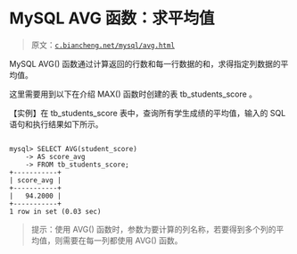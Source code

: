 # MySQL AVG 函数：求平均值

> 原文：[`c.biancheng.net/mysql/avg.html`](http://c.biancheng.net/mysql/avg.html)

MySQL AVG() 函数通过计算返回的行数和每一行数据的和，求得指定列数据的平均值。

这里需要用到以下在介绍 MAX() 函数时创建的表 tb_students_score 。

【实例】在 tb_students_score 表中，查询所有学生成绩的平均值，输入的 SQL 语句和执行结果如下所示。

```

mysql> SELECT AVG(student_score)
    -> AS score_avg
    -> FROM tb_students_score;
+-----------+
| score_avg |
+-----------+
|   94.2000 |
+-----------+
1 row in set (0.03 sec)
```

> 提示：使用 AVG() 函数时，参数为要计算的列名称，若要得到多个列的平均值，则需要在每一列都使用 AVG() 函数。